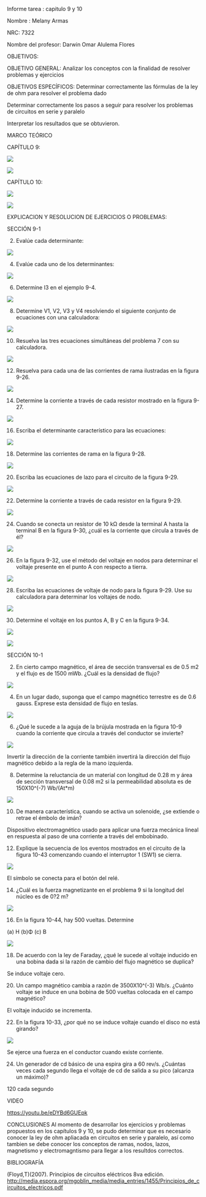 Informe tarea : capitulo 9 y 10

Nombre : Melany Armas

NRC: 7322

Nombre del profesor: Darwin Omar Alulema Flores

OBJETIVOS:

OBJETIVO GENERAL: Analizar los conceptos con la finalidad de resolver problemas y ejercicios

OBJETIVOS ESPECÍFICOS: Determinar correctamente las fórmulas de la ley de ohm para resolver el problema dado

Determinar correctamente los pasos a seguir para resolver los problemas de circuitos en serie y paralelo

Interpretar los resultados que se obtuvieron.

MARCO TEÓRICO

CAPÍTULO 9:

![](https://github.com/MelanyArmas/Tarea-5/blob/main/An%C3%A1lisis%20de%20ramas%2C%20lazos%20y%20nodos.png)

![](https://github.com/MelanyArmas/Tarea-5/blob/main/An%C3%A1lisis%20de%20ramas%2C%20lazos%20y%20nodos%20(1).png)

CAPÍTULO 10:

![](https://github.com/MelanyArmas/Tarea-5/blob/main/MAGNETISMO%20Y%20ELECTROMAGNETISMO.png)

![](https://github.com/MelanyArmas/Tarea-5/blob/main/MAGNETISMO%20Y%20ELECTROMAGNETISMO.png)

EXPLICACION Y RESOLUCION DE EJERCICIOS O PROBLEMAS:

SECCIÓN 9-1

2. Evalúe cada determinante:

![](https://github.com/MelanyArmas/Tarea-5/blob/main/EJ%202.jpg)

4. Evalúe cada uno de los determinantes:

![](https://github.com/MelanyArmas/Tarea-5/blob/main/EJ%204.jpg)

6. Determine I3 en el ejemplo 9-4. 

![](https://github.com/MelanyArmas/Tarea-5/blob/main/EJ%206.jpg)

8. Determine V1, V2, V3 y V4 resolviendo el siguiente conjunto de ecuaciones con una calculadora:

![](https://github.com/MelanyArmas/Tarea-5/blob/main/EJ%208.jpg)

10. Resuelva las tres ecuaciones simultáneas del problema 7 con su calculadora.

![](https://github.com/MelanyArmas/Tarea-5/blob/main/EJ%2010.jpg)

12. Resuelva para cada una de las corrientes de rama ilustradas en la figura 9-26.

![](https://github.com/MelanyArmas/Tarea-5/blob/main/EJ%2012.jpg)

14. Determine la corriente a través de cada resistor mostrado en la figura 9-27.

![](https://github.com/MelanyArmas/Tarea-5/blob/main/EJ%2014.jpg)

16. Escriba el determinante característico para las ecuaciones:

![](https://github.com/MelanyArmas/Tarea-5/blob/main/EJ%2016.jpg)

18. Determine las corrientes de rama en la figura 9-28.

![](https://github.com/MelanyArmas/Tarea-5/blob/main/EJ%2018.jpg)

20. Escriba las ecuaciones de lazo para el circuito de la figura 9-29.

![](https://github.com/MelanyArmas/Tarea-5/blob/main/EJ%2020.jpg)

22. Determine la corriente a través de cada resistor en la figura 9-29.

![](https://github.com/MelanyArmas/Tarea-5/blob/main/EJ%2022.jpg)

24. Cuando se conecta un resistor de 10 kΩ desde la terminal A hasta la terminal B en la figura 9-30, ¿cuál es la corriente que circula a través de él?

![](https://github.com/MelanyArmas/Tarea-5/blob/main/EJ%2024.jpg)

26. En la figura 9-32, use el método del voltaje en nodos para determinar el voltaje presente en el punto A con respecto a tierra. 

![](https://github.com/MelanyArmas/Tarea-5/blob/main/EJ%2026.jpg)

28. Escriba las ecuaciones de voltaje de nodo para la figura 9-29. Use su calculadora para determinar los voltajes de nodo.

![](https://github.com/MelanyArmas/Tarea-5/blob/main/EJ%2028.jpg)

30. Determine el voltaje en los puntos A, B y C en la figura 9-34.

![](https://github.com/MelanyArmas/Tarea-5/blob/main/EJ%2030%20a.jpg)

![](https://github.com/MelanyArmas/Tarea-5/blob/main/EJ%2030%20b.jpg)

SECCIÓN 10-1

2. En cierto campo magnético, el área de sección transversal es de 0.5 m2 y el flujo es de 1500 mWb. ¿Cuál es la densidad de flujo?

![](https://github.com/MelanyArmas/Tarea-5/blob/main/EJ%202%20S2.jpg)

4. En un lugar dado, suponga que el campo magnético terrestre es de 0.6 gauss. Exprese esta densidad de flujo en teslas.

![](https://github.com/MelanyArmas/Tarea-5/blob/main/EJ%204%20S2.jpg)

6. ¿Qué le sucede a la aguja de la brújula mostrada en la figura 10-9 cuando la corriente que circula a través del conductor se invierte?

![](https://github.com/MelanyArmas/Tarea-5/blob/main/EJ%206%20S2.jpg)

 Invertir la dirección de la corriente también invertirá la dirección del flujo magnético debido a la regla de la mano izquierda.
 
8. Determine la reluctancia de un material con longitud de 0.28 m y área de sección transversal de 0.08 m2 si la permeabilidad absoluta es de 150X10^(-7)  Wb/(At*m)

![](https://github.com/MelanyArmas/Tarea-5/blob/main/EJ%208%20S2.jpg)

10. De manera característica, cuando se activa un solenoide, ¿se extiende o retrae el émbolo de imán?

Dispositivo electromagnético usado para aplicar una fuerza mecánica lineal en respuesta al paso de una corriente a través del embobinado.

12. Explique la secuencia de los eventos mostrados en el circuito de la figura 10-43 comenzando cuando el interruptor 1 (SW1) se cierra.

![](https://github.com/MelanyArmas/Tarea-5/blob/main/EJ%2012%20S2.jpg)

El símbolo se conecta para el botón del relé.

14. ¿Cuál es la fuerza magnetizante en el problema 9 si la longitud del núcleo es de 0?2 m?

![](https://github.com/MelanyArmas/Tarea-5/blob/main/EJ%2014%20S2.jpg)

16. En la figura 10-44, hay 500 vueltas. Determine

(a) H (b)Φ (c) B

![](https://github.com/MelanyArmas/Tarea-5/blob/main/EJ%2016%20S2.jpg)

18. De acuerdo con la ley de Faraday, ¿qué le sucede al voltaje inducido en una bobina dada si la razón de cambio del flujo magnético se duplica?

Se induce voltaje cero.

20. Un campo magnético cambia a razón de 3500X10^(-3)  Wb/s. ¿Cuánto voltaje se induce en una bobina de 500 vueltas colocada en el campo magnético?

El voltaje inducido se incrementa.

22. En la figura 10-33, ¿por qué no se induce voltaje cuando el disco no está girando?

![](https://github.com/MelanyArmas/Tarea-5/blob/main/EJ%2022%20S2.jpg)

Se ejerce una fuerza en el conductor cuando existe corriente.

24. Un generador de cd básico de una espira gira a 60 rev/s. ¿Cuántas veces cada segundo llega el voltaje de cd de salida a su pico (alcanza un máximo)?

120 cada segundo

VIDEO

https://youtu.be/eDYBd6GUEpk

CONCLUSIONES Al momento de desarrollar los ejercicios y problemas propuestos en los capítulos 9 y 10, se pudo determinar que es necesario conocer la ley de ohm apliacada en circuitos en serie y paralelo, así como tambien se debe conocer los conceptos de ramas, nodos, lazos, magnetismo y electromagntismo para llegar a los resultdos correctos.

BIBLIOGRAFÍA

(Floyd,T)(2007). Principios de circuitos eléctricos 8va edición. http://media.espora.org/mgoblin_media/media_entries/1455/Principios_de_circuitos_electricos.pdf
